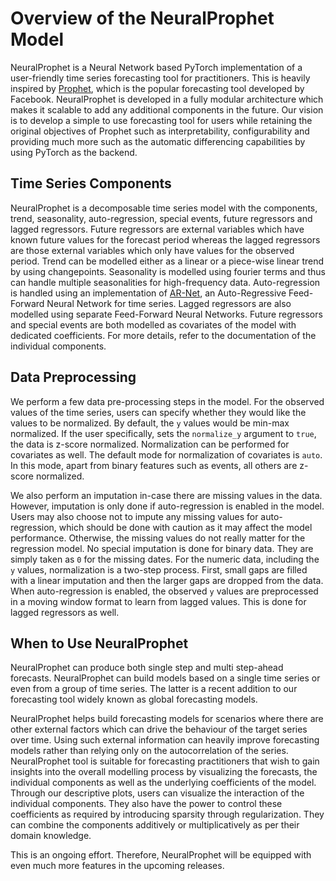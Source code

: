 # Overview of the NeuralProphet Model

NeuralProphet is a Neural Network based PyTorch implementation of a user-friendly time series forecasting tool for practitioners.
This is heavily inspired by [Prophet](https://facebook.github.io/prophet/), which is the popular forecasting tool developed by Facebook. 
NeuralProphet is developed in a fully modular architecture which makes it scalable to add any additional components
in the future. Our vision is to develop a simple to use forecasting tool for users while retaining the original objectives of
Prophet such as interpretability, configurability and providing much more such as the automatic differencing capabilities by using PyTorch as
the backend.       

## Time Series Components
NeuralProphet is a decomposable time series model with the components, trend, seasonality, auto-regression, special events,
future regressors and lagged regressors. Future regressors are external variables which have known future values for the forecast
period whereas the lagged regressors are those external variables which only have values for the observed period. Trend can be 
modelled either as a linear or a piece-wise linear trend by using changepoints. Seasonality
is modelled using fourier terms and thus can handle multiple seasonalities for high-frequency data. Auto-regression is handled using an
implementation of [AR-Net](https://github.com/ourownstory/AR-Net), an Auto-Regressive Feed-Forward Neural Network for time series. 
Lagged regressors are also modelled using separate Feed-Forward Neural Networks. Future regressors and special
events are both modelled as covariates of the model with dedicated coefficients. For more details, refer 
to the documentation of the individual components. 

## Data Preprocessing

We perform a few data pre-processing steps in the model. For the observed values of the time series, users can specify whether
they would like the values to be normalized. By default, the `y` values would be min-max normalized. If the user specifically, sets the
`normalize_y` argument to `true`, the data is z-score normalized. Normalization can be performed for covariates as well.
The default mode for normalization of covariates is `auto`. In this mode, apart from binary features such as events, all others are
z-score normalized. 

We also perform an imputation in-case there are missing values in the data. However, imputation is only done
if auto-regression is enabled in the model. Users may also choose not to impute any missing values for auto-regression, 
which should be done with caution as it may affect the model performance. Otherwise, the missing values do not really matter for the regression model. No
special imputation is done for binary data. They are simply taken as `0` for the missing dates. For the numeric data,
including the `y` values, normalization is a two-step process. First, small gaps are filled with a linear imputation
 and then the larger gaps are dropped from the data. When auto-regression is enabled, the observed `y` values are
 preprocessed in a moving window format to learn from lagged values. This is done for lagged regressors as well.

## When to Use NeuralProphet

NeuralProphet can produce both single step and multi step-ahead forecasts. NeuralProphet can build models based on a single time series or even from a group of time series. The latter is a recent addition to our forecasting tool widely known as global forecasting models. 
 
NeuralProphet helps build forecasting models for scenarios where there are other external factors which can drive the behaviour
of the target series over time. Using such external information can heavily improve forecasting models
rather than relying only on the autocorrelation of the series. NeuralProphet tool is suitable for forecasting practitioners that wish to gain insights into the overall modelling process
by visualizing the forecasts, the individual components as well as the underlying coefficients of the model. Through our descriptive
plots, users can visualize the interaction of the individual components. They also have the power to control these coefficients as required by introducing sparsity through regularization. They can
combine the components additively or multiplicatively as per their domain knowledge. 

This is an ongoing effort. Therefore, NeuralProphet will be equipped with even much more features in the upcoming
releases.